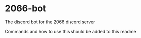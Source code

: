 # 2066-bot
The discord bot for the 2066 discord server

Commands and how to use this should be added to this readme

